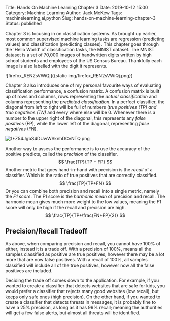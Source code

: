 Title: Hands On Machine Learning Chapter 3
Date: 2019-10-12 15:00
Category: Machine Learning
Author: Jack McKew
Tags: machinelearning,ai,python
Slug: hands-on-machine-learning-chapter-3
Status: published

Chapter 3 is focusing in on classification systems. As brought up earlier, most common supervised machine learning tasks are regression (predicting values) and classification (predicting classes). This chapter goes through the 'Hello World' of classification tasks, the MNIST dataset. The MNIST dataset is a set of 70,000 images of handwritten digits written by high school students and employees of the US Census Bureau. Thankfully each image is also labelled with the digit it represents.

![firefox_REN2sVWiQj]({static img/firefox_REN2sVWiQj.png})

Chapter 3 also introduces one of my personal favourite ways of evaluating classification performance, a confusion matrix. A confusion matrix is built up of rows and columns, rows representing the *actual classification* and columns representing the *predicted classification*. In a perfect classifier, the diagonal from left to right will be full of numbers (*true positives (TP) and true negatives (TN)* and every where else will be 0. Whenever there is a number to the upper right of the diagonal, this represents any *false positives* (FP), while the lower left of the diagonal, representing *false negatives* (FN).

![1*Z54JgbS4DUwWSknhDCvNTQ.png](https://miro.medium.com/max/356/1*Z54JgbS4DUwWSknhDCvNTQ.png)

Another way to assess the performance is to use the accuracy of the positive predicts, called the *precision* of the classifier.
$$
\frac{TP}{TP + FP}
$$
Another metric that goes hand-in-hand with precision is the *recall* of a classifier. Which is the ratio of true positives that are correctly classified.
$$
\frac{TP}{TP+FN}
$$
Or you can combine both precision and recall into a single metric, namely the *F1 score*. The F1 score is the *harmonic mean* of precision and recall. The harmonic mean gives much more weight to the low values, meaning the F1 score will only be high if the recall and precision are high.
$$
\frac{TP}{TP+\frac{FN+FP}{2}}
$$

## Precision/Recall Tradeoff

As above, when comparing precision and recall, you cannot have 100% of either, instead it is a trade off. With a precision of 100%, means all the samples classified as positive are true positives, however there may be a lot more that are now false positives. With a recall of 100%, all samples classified will include all of the true positives, however now all the false positives are included.

Deciding the trade off comes down to the application. For example, if you wanted to create a classifier that detects websites that are safe for kids, you would prefer a classifier that rejects many good websites (low recall), but keeps only safe ones (high precision). On the other hand, if you wanted to create a classifier that detects threats in messages, it is probably fine to have a 25% precision, as long as it has 99% recall; meaning the authorities will get a few false alerts, but almost all threats will be identified.

